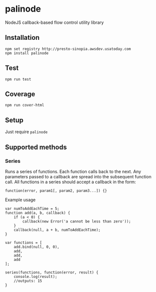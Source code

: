 # palinode
NodeJS callback-based flow control utility library

## Installation
```Shell
npm set registry http://presto-sinopia.awsdev.usatoday.com
npm install palinode
```
## Test 

```Shell
npm run test
```

## Coverage

```Shell
npm run cover-html
```

## Setup

Just require `palinode` 

## Supported methods

### Series
Runs a series of functions.  Each function calls back to the next. Any parameters passed to a callback are spread into the subsequent function call.
All functions in a series should accept a callback in the form:
```
function(error, param1[, param2, param3...]) {}
```
Example usage
```
var numToAddEachTime = 5;
function add(a, b, callback) {
    if (a < 0) {
        callback(new Error('a cannot be less than zero'));
    }
    callback(null, a + b, numToAddEachTime);
}

var functions = [
    add.bind(null, 0, 0),
    add,
    add,
    add
];

series(functions, function(error, result) {
    console.log(result);
    //outputs: 15
}
```

